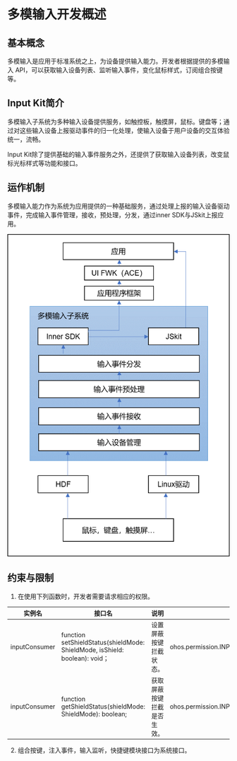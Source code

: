 # 多模输入开发概述

## 基本概念

多模输入是应用于标准系统之上，为设备提供输入能力。开发者根据提供的多模输入 API，可以获取输入设备列表、监听输入事件，变化鼠标样式，订阅组合按键等。

## Input Kit简介
多模输入子系统为多种输入设备提供服务，如触控板，触摸屏，鼠标。键盘等；通过对这些输入设备上报驱动事件的归一化处理，使输入设备于用户设备的交互体验统一，流畅。

Input Kit除了提供基础的输入事件服务之外，还提供了获取输入设备列表，改变鼠标光标样式等功能和接口。

## 运作机制
多模输入能力作为系统为应用提供的一种基础服务，通过处理上报的输入设备驱动事件，完成输入事件管理，接收，预处理，分发，通过inner SDK与JSkit上报应用。

![MMI-operation](figures/MMI-operation.png)

## 约束与限制

1. 在使用下列函数时，开发者需要请求相应的权限。

| 实例名 | 接口名  | 说明 |权限|
| ----------- | ------------------------------------------------------------ | -------------------------- |-----|
| inputConsumer | function setShieldStatus(shieldMode: ShieldMode, isShield: boolean): void； | 设置屏蔽按键拦截状态。 |ohos.permission.INPUT_CONTROL_DISPATCHING|
| inputConsumer | function getShieldStatus(shieldMode: ShieldMode): boolean; | 获取屏蔽按键拦截是否生效。 |ohos.permission.INPUT_CONTROL_DISPATCHING|
    
2. 组合按键，注入事件，输入监听，快捷键模块接口为系统接口。







